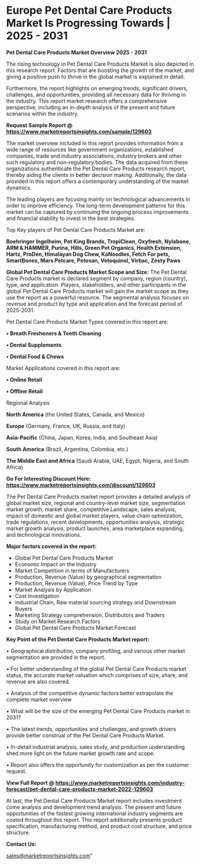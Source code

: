 # Europe Pet Dental Care Products Market Is Progressing Towards | 2025 - 2031

<Strong> Pet Dental Care Products Market Overview 2025 - 2031</strong>

The rising technology in Pet Dental Care Products Market is also depicted in this research report. Factors that are boosting the growth of the market, and giving a positive push to thrive in the global market is explained in detail.

Furthermore, the report highlights on emerging trends, significant drivers, challenges, and opportunities, providing all necessary data for thriving in the industry. This report market research offers a comprehensive perspective, including an in-depth analysis of the present and future scenarios within the industry.

<strong>Request Sample Report @ <a href=https://www.marketreportsinsights.com/sample/129603>https://www.marketreportsinsights.com/sample/129603</a></strong>

The market overview included in this report provides information from a wide range of resources like government organizations, established companies, trade and industry associations, industry brokers and other such regulatory and non-regulatory bodies. The data acquired from these organizations authenticate the Pet Dental Care Products research report, thereby aiding the clients in better decision making. Additionally, the data provided in this report offers a contemporary understanding of the market dynamics.

The leading players are focusing mainly on technological advancements in order to improve efficiency. The long-term development patterns for this market can be captured by continuing the ongoing process improvements and financial stability to invest in the best strategies.

Top Key players of Pet Dental Care Products Market are:

<strong>Boehringer Ingelheim, Pet King Brands, TropiClean, Oxyfresh, Nylabone, ARM & HAMMER, Purina, Hills, Green Pet Organics, Health Extension, Hartz, ProDen, Himalayan Dog Chew, KaNoodles, Fetch For pets, SmartBones, Mars Petcare, Petosan, Vetoquinol, Virbac, Zesty Paws</strong>

<strong><b>Global Pet Dental Care Products Market Scope and Size:</b></strong>
The Pet Dental Care Products market is declared segment by company, region (country), type, and application. Players, stakeholders, and other participants in the global Pet Dental Care Products market will gain the market scope as they use the report as a powerful resource. The segmental analysis focuses on revenue and product by type and application and the forecast period of 2025-2031.

Pet Dental Care Products Market Types covered in this report are:

<strong>• Breath Fresheners & Teeth Cleaning

• Dental Supplements

• Dental Food & Chews</strong>

Market Applications covered in this report are:

<strong>• Online Retail

• Offline Retail</strong> 

Regional Analysis

<strong>North America</strong> (the United States, Canada, and Mexico)

<strong>Europe</strong> (Germany, France, UK, Russia, and Italy)

<strong>Asia-Pacific</strong> (China, Japan, Korea, India, and Southeast Asia)

<strong>South America</strong> (Brazil, Argentina, Colombia, etc.)

<strong>The Middle East and Africa</strong> (Saudi Arabia, UAE, Egypt, Nigeria, and South Africa)

<strong>Go For Interesting Discount Here: <a href=https://www.marketreportsinsights.com/discount/129603>https://www.marketreportsinsights.com/discount/129603</a></strong>

The Pet Dental Care Products market report provides a detailed analysis of global market size, regional and country-level market size, segmentation market growth, market share, competitive Landscape, sales analysis, impact of domestic and global market players, value chain optimization, trade regulations, recent developments, opportunities analysis, strategic market growth analysis, product launches, area marketplace expanding, and technological innovations.

<strong><b>Major factors covered in the report:</b></strong>
<ul>
  <li>Global Pet Dental Care Products Market </li>
  <li>Economic Impact on the Industry</li>
  <li>Market Competition in terms of Manufacturers</li>
  <li>Production, Revenue (Value) by geographical segmentation</li>
  <li>Production, Revenue (Value), Price Trend by Type</li>
  <li>Market Analysis by Application</li>
  <li>Cost Investigation</li>
  <li>Industrial Chain, Raw material sourcing strategy and Downstream Buyers</li>
  <li>Marketing Strategy comprehension, Distributors and Traders</li>
  <li>Study on Market Research Factors</li>
  <li>Global Pet Dental Care Products Market Forecast</li>
</ul>

<strong><b>Key Point of the Pet Dental Care Products Market report:</b></strong>

• Geographical distribution, company profiling, and various other market segmentation are provided in the report.

• For better understanding of the global Pet Dental Care Products market status, the accurate market valuation which comprises of size, share, and revenue are also covered.

• Analysis of the competitive dynamic factors better extrapolate the complete market overview

• What will be the size of the emerging Pet Dental Care Products market in 2031?

• The latest trends, opportunities and challenges, and growth drivers provide better construal of the Pet Dental Care Products Market.

• In-detail industrial analysis, sales study, and production understanding shed more light on the future market growth rate and scope.

• Report also offers the opportunity for customization as per the customer request.

<strong><b>View Full Report @ <a href=https://www.marketreportsinsights.com/industry-forecast/pet-dental-care-products-market-2022-129603>https://www.marketreportsinsights.com/industry-forecast/pet-dental-care-products-market-2022-129603</a></b></strong>


At last, the Pet Dental Care Products Market report includes investment come analysis and development trend analysis. The present and future opportunities of the fastest growing international industry segments are coated throughout this report. This report additionally presents product specification, manufacturing method, and product cost structure, and price structure.

<strong>Contact Us:</strong>

sales@marketreportsinsights.com"
